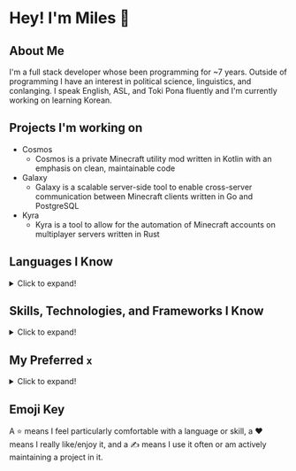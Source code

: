 # Hey! I'm Miles :wave:

## About Me

I'm a full stack developer whose been programming for ~7 years. Outside of programming I have an interest in political science, linguistics, and conlanging. I speak English, ASL, and Toki Pona fluently and I'm currently working on learning Korean.

## Projects I'm working on

- Cosmos
  - Cosmos is a private Minecraft utility mod written in Kotlin with an emphasis on clean, maintainable code
- Galaxy
  - Galaxy is a scalable server-side tool to enable cross-server communication between Minecraft clients written in Go and PostgreSQL
- Kyra
  - Kyra is a tool to allow for the automation of Minecraft accounts on multiplayer servers written in Rust

## Languages I Know

<details>
<summary>Click to expand!</summary>

- Web Development :star:
  - HTML
  - CSS
  - JavaScript
- PHP
- C/++
- Java :star:
- Kotlin :heart::star::writing_hand:
- Rust :heart:
- Python :star:
- Go :star::writing_hand:
- Haskell :heart::writing_hand:
- Lua
- C#
- Ruby
</details>

## Skills, Technologies, and Frameworks I Know

<details>
<summary>Click to expand!</summary>

- Vue/Nuxt.JS :heart::star:
- OpenGL :star::writing_hand:
- Gorilla
- MongoDB
- PostgreSQL :writing_hand:
- Tensorflow
- Keras
- Scotty, Spock
- Flask
- Django
</details>

## My Preferred `x`

<details>
<summary>Click to expand!</summary>

`where x = pronouns` She/They  
`where x = stack`: PostgreSQL, Go (gorilla), and Nuxt.JS  
`where x = language`: Haskell  
`where x = editor`: tmux + NeoVim  
`where x = os`: Arch Linux  
`where x = wm && os = mac` Yabai  
`where x = wm && os = linux` XMonad  
`where x = shell`: ZSH  
`where x = terminal && os = mac` iTerm2  
`where x = terminal && os = linux` Alacritty
</details>

## Emoji Key

A :star: means I feel particularly comfortable with a language or skill, a :heart: means I
really like/enjoy it, and a :writing_hand: means I use it often or am actively maintaining 
a project in it.
